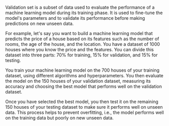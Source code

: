 Validation set is a subset of data used to evaluate the performance of a machine learning model during its training phase. It is used to fine-tune the model's parameters and to validate its performance before making predictions on new unseen data.

For example, let's say you want to build a machine learning model that predicts the price of a house based on its features such as the number of rooms, the age of the house, and the location. You have a dataset of 1000 houses where you know the price and the features. You can divide this dataset into three parts: 70% for training, 15% for validation, and 15% for testing. 

You train your machine learning model on the 700 houses of your training dataset, using different algorithms and hyperparameters. You then evaluate the model on the 150 houses of your validation dataset, measuring its accuracy and choosing the best model that performs well on the validation dataset.

Once you have selected the best model, you then test it on the remaining 150 houses of your testing dataset to make sure it performs well on unseen data. This process helps to prevent overfitting, i.e., the model performs well on the training data but poorly on new unseen data.